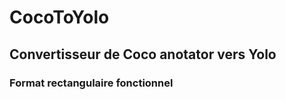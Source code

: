 # CocoToYolo

<h2>Convertisseur de Coco anotator vers Yolo</h1>

<h3> Format rectangulaire fonctionnel</h2>
